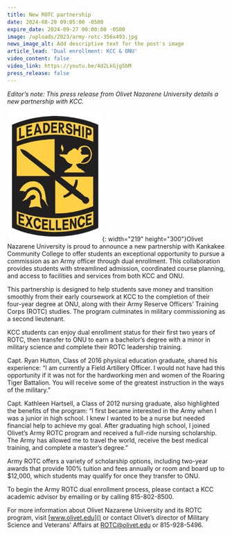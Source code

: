 ```yaml
---
title: New ROTC partnership
date: 2024-08-20 09:05:00 -0500
expire_date: 2024-09-27 00:00:00 -0500
image: /uploads/2023/army-rotc-356x493.jpg
news_image_alt: Add descriptive text for the post's image
article_lead: 'Dual enrollment: KCC & ONU'
video_content: false
video_link: https://youtu.be/4d2LkGjg5bM
press_release: false
---
```

*Editor’s note: This press release from Olivet Nazarene University details a new partnership with KCC.*

![Leadership, Excellence Army ROTC emblem](/uploads/2023/army-rotc-logo219x300.jpg "Army ROTC Emblem"){: width="219" height="300"}Olivet Nazarene University is proud to announce a new partnership with Kankakee Community College to offer students an exceptional opportunity to pursue a commission as an Army officer through dual enrollment. This collaboration provides students with streamlined admission, coordinated course planning, and access to facilities and services from both KCC and ONU.

This partnership is designed to help students save money and transition smoothly from their early coursework at KCC to the completion of their four-year degree at ONU, along with their Army Reserve Officers’ Training Corps (ROTC) studies. The program culminates in military commissioning as a second lieutenant.

KCC students can enjoy dual enrollment status for their first two years of ROTC, then transfer to ONU to earn a bachelor’s degree with a minor in military science and complete their ROTC leadership training.

Capt. Ryan Hutton, Class of 2016 physical education graduate, shared his experience: “I am currently a Field Artillery Officer. I would not have had this opportunity if it was not for the hardworking men and women of the Roaring Tiger Battalion. You will receive some of the greatest instruction in the ways of the military.”

Capt. Kathleen Hartsell, a Class of 2012 nursing graduate, also highlighted the benefits of the program: “I first became interested in the Army when I was a junior in high school. I knew I wanted to be a nurse but needed financial help to achieve my goal. After graduating high school, I joined Olivet’s Army ROTC program and received a full-ride nursing scholarship. The Army has allowed me to travel the world, receive the best medical training, and complete a master’s degree.”

Army ROTC offers a variety of scholarship options, including two-year awards that provide 100% tuition and fees annually or room and board up to $12,000, which students may qualify for once they transfer to ONU.

To begin the Army ROTC dual enrollment process, please contact a KCC academic advisor by emailing or by calling 815-802-8500.

For more information about Olivet Nazarene University and its ROTC program, visit [www.olivet.edu]() or contact Olivet’s director of Military Science and Veterans’ Affairs at [ROTC@olivet.edu]() or 815-928-5496.

&nbsp;